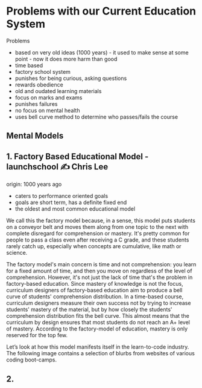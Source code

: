 # Problems with our Current Education System

Problems
- based on very old ideas (1000 years) - it used to make sense at some point - now it does more harm than good
- time based
- factory school system
- punishes for being curious, asking questions
- rewards obedience
- old and oudated learning materials
- focus on marks and exams
- punishes failures
- no focus on mental health
- uses bell curve method to determine who passes/fails the course



## Mental Models

## 1. Factory Based Educational Model - launchschool ✍ Chris Lee


origin: 1000 years ago

- caters to performance oriented goals
- goals are short term, has a definite fixed end
- the oldest and most common educational model

We call this the factory model because, in a sense, this model puts students on a conveyor belt and moves them along from one topic to the next with complete disregard for comprehension or mastery. It's pretty common for people to pass a class even after receiving a C grade, and these students rarely catch up, especially when concepts are cumulative, like math or science.

The factory model's main concern is time and not comprehension: you learn for a fixed amount of time, and then you move on regardless of the level of comprehension. However, it's not just the lack of time that's the problem in factory-based education. Since mastery of knowledge is not the focus, curriculum designers of factory-based education aim to produce a bell curve of students' comprehension distribution. In a time-based course, curriculum designers measure their own success not by trying to increase students' mastery of the material, but by how closely the students' comprehension distribution fits the bell curve. This almost means that the curriculum by design ensures that most students do not reach an A+ level of mastery. According to the factory-model of education, mastery is only reserved for the top few.

Let’s look at how this model manifests itself in the learn-to-code industry. The following image contains a selection of blurbs from websites of various coding boot-camps.


## 2.
